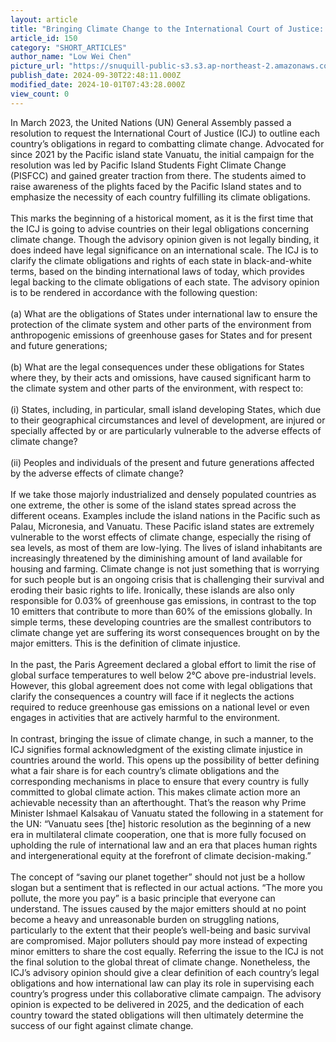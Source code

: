 ```yaml
---
layout: article
title: "Bringing Climate Change to the International Court of Justice: A Milestone for Climate Justice"
article_id: 150
category: "SHORT_ARTICLES"
author_name: "Low Wei Chen"
picture_url: "https://snuquill-public-s3.s3.ap-northeast-2.amazonaws.com/photo/article/1bd96677-e9d9-46f8-9052-025ec4b822c8.png"
publish_date: 2024-09-30T22:48:11.000Z
modified_date: 2024-10-01T07:43:28.000Z
view_count: 0
---
```


In March 2023, the United Nations (UN) General Assembly passed a resolution to request the International Court of Justice (ICJ) to outline each country’s obligations in regard to combatting climate change. Advocated for since 2021 by the Pacific island state Vanuatu, the initial campaign for the resolution was led by Pacific Island Students Fight Climate Change (PISFCC) and gained greater traction from there. The students aimed to raise awareness of the plights faced by the Pacific Island states and to emphasize the necessity of each country fulfilling its climate obligations.<br><br>This marks the beginning of a historical moment, as it is the first time that the ICJ is going to advise countries on their legal obligations concerning climate change. Though the advisory opinion given is not legally binding, it does indeed have legal significance on an international scale. The ICJ is to clarify the climate obligations and rights of each state in black-and-white terms, based on the binding international laws of today, which provides legal backing to the climate obligations of each state. The advisory opinion is to be rendered in accordance with the following question:<br><br>(a) What are the obligations of States under international law to ensure the protection of the climate system and other parts of the environment from anthropogenic emissions of greenhouse gases for States and for present and future generations;<br><br>(b) What are the legal consequences under these obligations for States where they, by their acts and omissions, have caused significant harm to the climate system and other parts of the environment, with respect to:<br><br>(i) States, including, in particular, small island developing States, which due to their geographical circumstances and level of development, are injured or specially affected by or are particularly vulnerable to the adverse effects of climate change?<br><br>(ii) Peoples and individuals of the present and future generations affected by the adverse effects of climate change?<br><br>If we take those majorly industrialized and densely populated countries as one extreme, the other is some of the island states spread across the different oceans. Examples include the island nations in the Pacific such as Palau, Micronesia, and Vanuatu. These Pacific island states are extremely vulnerable to the worst effects of climate change, especially the rising of sea levels, as most of them are low-lying. The lives of island inhabitants are increasingly threatened by the diminishing amount of land available for housing and farming. Climate change is not just something that is worrying for such people but is an ongoing crisis that is challenging their survival and eroding their basic rights to life. Ironically, these islands are also only responsible for 0.03% of greenhouse gas emissions, in contrast to the top 10 emitters that contribute to more than 60% of the emissions globally. In simple terms, these developing countries are the smallest contributors to climate change yet are suffering its worst consequences brought on by the major emitters. This is the definition of climate injustice.<br><br>In the past, the Paris Agreement declared a global effort to limit the rise of global surface temperatures to well below 2°C above pre-industrial levels. However, this global agreement does not come with legal obligations that clarify the consequences a country will face if it neglects the actions required to reduce greenhouse gas emissions on a national level or even engages in activities that are actively harmful to the environment.<br><br>In contrast, bringing the issue of climate change, in such a manner, to the ICJ signifies formal acknowledgment of the existing climate injustice in countries around the world. This opens up the possibility of better defining what a fair share is for each country’s climate obligations and the corresponding mechanisms in place to ensure that every country is fully committed to global climate action. This makes climate action more an achievable necessity than an afterthought. That’s the reason why Prime Minister Ishmael Kalsakau of Vanuatu stated the following in a statement for the UN: “Vanuatu sees [the] historic resolution as the beginning of a new era in multilateral climate cooperation, one that is more fully focused on upholding the rule of international law and an era that places human rights and intergenerational equity at the forefront of climate decision-making.”<br><br>The concept of “saving our planet together” should not just be a hollow slogan but a sentiment that is reflected in our actual actions. “The more you pollute, the more you pay” is a basic principle that everyone can understand. The issues caused by the major emitters should at no point become a heavy and unreasonable burden on struggling nations, particularly to the extent that their people’s well-being and basic survival are compromised. Major polluters should pay more instead of expecting minor emitters to share the cost equally. Referring the issue to the ICJ is not the final solution to the global threat of climate change. Nonetheless, the ICJ’s advisory opinion should give a clear definition of each country’s legal obligations and how international law can play its role in supervising each country’s progress under this collaborative climate campaign. The advisory opinion is expected to be delivered in 2025, and the dedication of each country toward the stated obligations will then ultimately determine the success of our fight against climate change.
